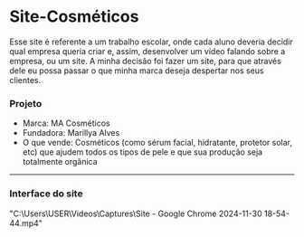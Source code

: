 # Site-Cosméticos
Esse site é referente a um trabalho escolar, onde cada aluno deveria decidir qual empresa queria criar e, assim, desenvolver um vídeo falando sobre
a empresa, ou um site. A minha decisão foi fazer um site, para que através dele eu possa passar o que minha marca deseja despertar nos seus clientes.

<h3> Projeto </h3>
<ul>
  <li>Marca: MA Cosméticos</li>
  <li>Fundadora: Marillya Alves</li>
  <li>O que vende: Cosméticos (como sérum facial, hidratante, protetor solar, etc) que ajudem todos os tipos de pele e
  que sua produção seja totalmente orgânica</li>
</ul>

<hr>
<h3> Interface do site </h3>
"C:\Users\USER\Videos\Captures\Site - Google Chrome 2024-11-30 18-54-44.mp4"

